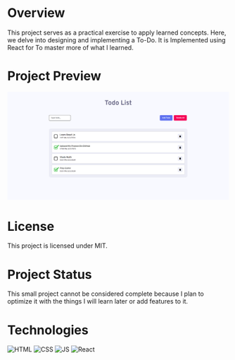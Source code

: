# Overview
This project serves as a practical exercise to apply learned concepts. Here, we delve into designing and implementing a To-Do. It is Implemented using React for To master more of what I learned.

# Project Preview
![Project-Preview](https://github.com/MohiiiReza051/Todo-App/blob/master/src/preview-img/project-preview.png)

# License
This project is licensed under MIT.

# Project Status
This small project cannot be considered complete because I plan to optimize it with the things I will learn later or add features to it.

# Technologies
![HTML](https://img.shields.io/badge/HTML5-E34F26?style=for-the-badge&logo=html5&logoColor=white
)
![CSS](https://img.shields.io/badge/CSS3-1572B6?style=for-the-badge&logo=css3&logoColor=white
)
![JS](https://img.shields.io/badge/JavaScript-323330?style=for-the-badge&logo=javascript&logoColor=F7DF1E)
![React](https://img.shields.io/badge/React-20232A?style=for-the-badge&logo=react&logoColor=61DAFB)